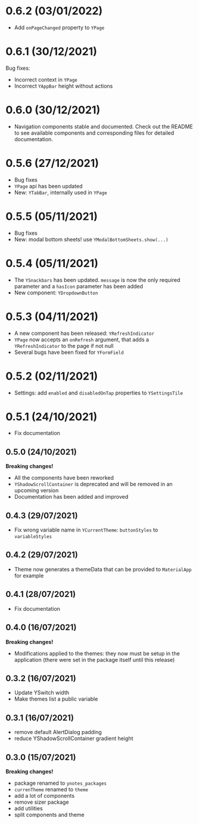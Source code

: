 # 0.6.2 (03/01/2022)

- Add `onPageChanged` property to `YPage`

# 0.6.1 (30/12/2021)

Bug fixes:

- Incorrect context in `YPage`
- Incorrect `YAppBar` height without actions

# 0.6.0 (30/12/2021)

- Navigation components stable and documented. Check out the README to see available components and corresponding files for detailed documentation.

# 0.5.6 (27/12/2021)

- Bug fixes
- `YPage` api has been updated
- New: `YTabBar`, internally used in `YPage`

# 0.5.5 (05/11/2021)

- Bug fixes
- New: modal bottom sheets! use `YModalBottomSheets.show(...)`

# 0.5.4 (05/11/2021)

- The `YSnackbars` has been updated. `message` is now the only required parameter and a `hasIcon` parameter has been added
- New component: `YDropdownButton`

# 0.5.3 (04/11/2021)

- A new component has been released: `YRefreshIndicator`
- `YPage` now accepts an `onRefresh` argument, that adds a `YRefreshIndicator` to the page if not null
- Several bugs have been fixed for `YFormField`

# 0.5.2 (02/11/2021)

- Settings: add `enabled` and `disabledOnTap` properties to `YSettingsTile`

# 0.5.1 (24/10/2021)

- Fix documentation

## 0.5.0 (24/10/2021)

**Breaking changes!**

- All the components have been reworked
- `YShadowScrollContainer` is deprecated and will be removed in an upcoming version
- Documentation has been added and improved

## 0.4.3 (29/07/2021)

- Fix wrong variable name in `YCurrentTheme`: `buttonStyles` to `variableStyles`

## 0.4.2 (29/07/2021)

- Theme now generates a themeData that can be provided to `MaterialApp` for example

## 0.4.1 (28/07/2021)

- Fix documentation

## 0.4.0 (16/07/2021)

**Breaking changes!**

- Modifications applied to the themes: they now must be setup in the application (there were set in the package itself until this release)

## 0.3.2 (16/07/2021)

- Update YSwitch width
- Make themes list a public variable

## 0.3.1 (16/07/2021)

- remove default AlertDialog padding
- reduce YShadowScrollContainer gradient height

## 0.3.0 (15/07/2021)

**Breaking changes!**

- package renamed to `ynotes_packages`
- `currenTheme` renamed to `theme`
- add a lot of components
- remove sizer package
- add utilities
- split components and theme
